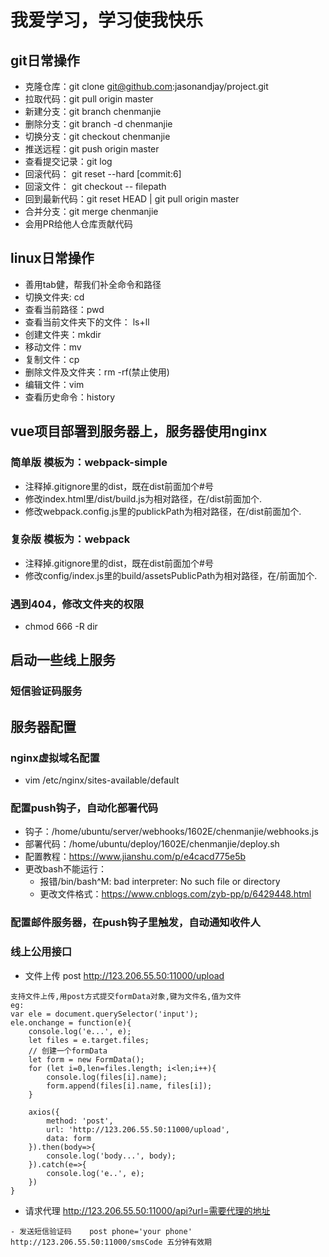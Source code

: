 # 我爱学习，学习使我快乐


## git日常操作
- 克隆仓库：git clone git@github.com:jasonandjay/project.git
- 拉取代码：git pull origin master
- 新建分支：git branch chenmanjie
- 删除分支：git branch -d chenmanjie
- 切换分支：git checkout chenmanjie
- 推送远程：git push origin master
- 查看提交记录：git log 
- 回滚代码： git reset --hard [commit:6]
- 回滚文件： git checkout -- filepath
- 回到最新代码：git reset HEAD | git pull origin master
- 合并分支：git merge chenmanjie
- 会用PR给他人仓库贡献代码

## linux日常操作
- 善用tab健，帮我们补全命令和路径
- 切换文件夹: cd
- 查看当前路径：pwd
- 查看当前文件夹下的文件： ls+ll
- 创建文件夹：mkdir
- 移动文件：mv
- 复制文件：cp
- 删除文件及文件夹：rm -rf(禁止使用)
- 编辑文件：vim
- 查看历史命令：history

## vue项目部署到服务器上，服务器使用nginx
### 简单版 模板为：webpack-simple
- 注释掉.gitignore里的dist，既在dist前面加个#号
- 修改index.html里/dist/build.js为相对路径，在/dist前面加个.
- 修改webpack.config.js里的publickPath为相对路径，在/dist前面加个.

### 复杂版 模板为：webpack
- 注释掉.gitignore里的dist，既在dist前面加个#号
- 修改config/index.js里的build/assetsPublicPath为相对路径，在/前面加个.

### 遇到404，修改文件夹的权限
- chmod 666 -R dir

## 启动一些线上服务
### 短信验证码服务


## 服务器配置
### nginx虚拟域名配置
- vim /etc/nginx/sites-available/default
### 配置push钩子，自动化部署代码
- 钩子：/home/ubuntu/server/webhooks/1602E/chenmanjie/webhooks.js
- 部署代码：/home/ubuntu/deploy/1602E/chenmanjie/deploy.sh
- 配置教程：https://www.jianshu.com/p/e4cacd775e5b
- 更改bash不能运行：
    - 报错/bin/bash^M: bad interpreter: No such file or directory
    - 更改文件格式：https://www.cnblogs.com/zyb-pp/p/6429448.html
### 配置邮件服务器，在push钩子里触发，自动通知收件人

### 线上公用接口
- 文件上传    post http://123.206.55.50:11000/upload
```
支持文件上传,用post方式提交formData对象,键为文件名,值为文件
eg:
var ele = document.querySelector('input');
ele.onchange = function(e){
    console.log('e...', e);
    let files = e.target.files;
    // 创建一个formData
    let form = new FormData();
    for (let i=0,len=files.length; i<len;i++){
        console.log(files[i].name);
        form.append(files[i].name, files[i]);
    }

    axios({
        method: 'post',
        url: 'http://123.206.55.50:11000/upload',
        data: form
    }).then(body=>{
        console.log('body...', body);
    }).catch(e=>{
        console.log('e..', e);
    })
}

```
- 请求代理    http://123.206.55.50:11000/api?url=需要代理的地址
```
- 发送短信验证码    post phone='your phone' http://123.206.55.50:11000/smsCode 五分钟有效期